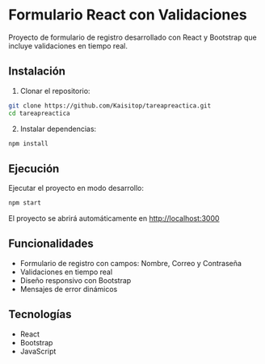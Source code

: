# Formulario React con Validaciones

Proyecto de formulario de registro desarrollado con React y Bootstrap que incluye validaciones en tiempo real.

## Instalación

1. Clonar el repositorio:
```bash
git clone https://github.com/Kaisitop/tareapreactica.git
cd tareapreactica
```

2. Instalar dependencias:
```bash
npm install
```

## Ejecución

Ejecutar el proyecto en modo desarrollo:
```bash
npm start
```

El proyecto se abrirá automáticamente en [http://localhost:3000](http://localhost:3000)

## Funcionalidades

- Formulario de registro con campos: Nombre, Correo y Contraseña
- Validaciones en tiempo real
- Diseño responsivo con Bootstrap
- Mensajes de error dinámicos

## Tecnologías

- React
- Bootstrap
- JavaScript
